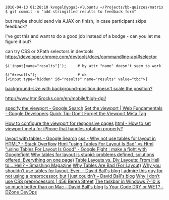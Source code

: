 

    2016-04-13 01:28:10 kvogel@yoga3-vlubuntu ~/Projects/bb-quizzes/matrix
    $ git commit -m "add stringified results to feedback form"

but maybe should send via AJAX on finish, in case participant skips feedback?

I've got this and want to do a good job instead of a bodge - can you let me figure it out?

can try CSS or XPath selectors in devtools 
https://developer.chrome.com/devtools/docs/commandline-api#selector

    $('input[name="results"]');     # by attr "name" doesn't seem to work

    $("#results");                  # ok
    [<input type=​"hidden" id=​"results" name=​"results" value=​"tbc">​]

[background-size with background-position doesn't scale the position?](http://stackoverflow.com/questions/17033806/background-size-with-background-position-doesnt-scale-the-position?lq=1)

http://www.html5rocks.com/en/mobile/high-dpi/

[specify the viewport - Google Search](https://www.google.co.uk/search?q=specify+the+viewport&oq=specify+the+viewport&aqs=chrome..69i57.3752577j0j7&sourceid=chrome&ie=UTF-8)
[Set the viewport | Web Fundamentals - Google Developers](https://developers.google.com/web/fundamentals/design-and-ui/responsive/fundamentals/set-the-viewport?hl=en)
[Quick Tip: Don’t Forget the Viewport Meta Tag](http://webdesign.tutsplus.com/articles/quick-tip-dont-forget-the-viewport-meta-tag--webdesign-5972)

[How to configure the viewport for responsive pages](https://varvy.com/mobile/configure-viewport.html)
[html - How to set viewport meta for iPhone that handles rotation properly?](http://stackoverflow.com/questions/1230019/how-to-set-viewport-meta-for-iphone-that-handles-rotation-properly)


[layout with tables - Google Search](https://www.google.co.uk/search?q=layout+with+tables&oq=layout+with+tables)
[css - Why not use tables for layout in HTML? - Stack Overflow](http://stackoverflow.com/questions/83073/why-not-use-tables-for-layout-in-html)
[Html "using Tables For Layout Is Bad" vs Html "using Tables For Layout Is Good" - Google Fight : make a fight with Googlefight](http://www.googlefight.com/index.php?lang=en_GB&word1=html+%22using+tables+for+layout+is+bad%22&word2=html+%22using+tables+for+layout+is+good%22)
[Why tables for layout is stupid: problems defined, solutions offered: Everything on one page)](https://www.hotdesign.com/seybold/everything.html)
[Table Layouts vs. Div Layouts: From Hell to... Hell? – Smashing Magazine](https://www.smashingmagazine.com/2009/04/from-table-hell-to-div-hell/)
[Why Tables Are Bad (For Layout)](http://phrogz.net/css/WhyTablesAreBadForLayout.html)
[Why you shouldn’t use tables for layout. Ever. – David Ball's blog](http://daviddickball.uk/2011/04/why-you-shouldnt-use-tables-for-layout-ever/)
[I admire this guy for not using a preprocessor, but I just couldn’t – David Ball's blog](http://daviddickball.uk/2016/03/i-admire-this-guy-for-not-using-a-preprocessor-but-i-just-couldnt/)
[Why I don’t use CSS preprocessors | 456 Berea Street](http://www.456bereastreet.com/archive/201603/why_i_dont_use_css_preprocessors/)
[The taskbar in Windows 7-10 is so much better than on Mac – David Ball's blog](http://daviddickball.uk/2016/03/the-taskbar-in-windows-is-better-than-on-mac/)
[Is Your Code DRY or WET? - DZone DevOps](https://dzone.com/articles/is-your-code-dry-or-wet)
